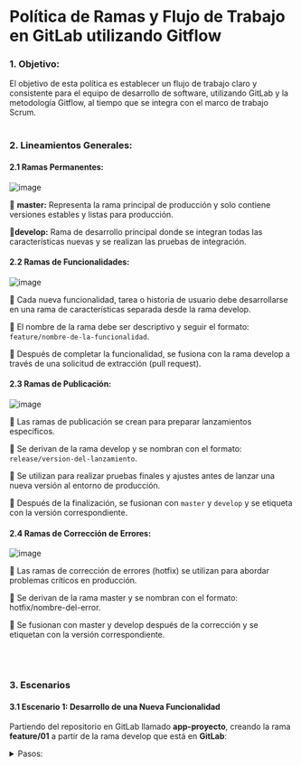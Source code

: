 # Política de Ramas y Flujo de Trabajo en GitLab utilizando Gitflow

### 1. Objetivo:
El objetivo de esta política es establecer un flujo de trabajo claro y consistente para el equipo de desarrollo de software, utilizando GitLab y la metodología Gitflow, al tiempo que se integra con el marco de trabajo Scrum.
<br><br>

### 2. Lineamientos Generales:

#### 2.1  Ramas Permanentes:

![image](https://github.com/crodrigr/E3Creatic-TechDoc/assets/31961588/87099c14-5db4-4926-baac-c4a48ee9c77d)


:small_blue_diamond: **master:** Representa la rama principal de producción y solo contiene versiones estables y listas para producción.

:small_blue_diamond:**develop:** Rama de desarrollo principal donde se integran todas las características nuevas y se realizan las pruebas de integración.

#### 2.2 Ramas de Funcionalidades:

![image](https://github.com/crodrigr/E3Creatic-TechDoc/assets/31961588/9c13690c-5f4d-40f7-98f6-e0cbc59728bf)


:small_blue_diamond: Cada nueva funcionalidad, tarea o historia de usuario debe desarrollarse en una rama de características separada desde la rama develop.

:small_blue_diamond: El nombre de la rama debe ser descriptivo y seguir el formato: `feature/nombre-de-la-funcionalidad`.

:small_blue_diamond: Después de completar la funcionalidad, se fusiona con la rama develop a través de una solicitud de extracción (pull request).

#### 2.3 Ramas de Publicación:

![image](https://github.com/crodrigr/E3Creatic-TechDoc/assets/31961588/d9b4af73-f01e-4add-b58a-698e894d164b)


:small_blue_diamond: Las ramas de publicación se crean para preparar lanzamientos específicos.

:small_blue_diamond: Se derivan de la rama develop y se nombran con el formato: `release/version-del-lanzamiento`.

:small_blue_diamond: Se utilizan para realizar pruebas finales y ajustes antes de lanzar una nueva versión al entorno de producción.

:small_blue_diamond: Después de la finalización, se fusionan con `master` y `develop` y se etiqueta con la versión correspondiente.

#### 2.4 Ramas de Corrección de Errores:


![image](https://github.com/crodrigr/E3Creatic-TechDoc/assets/31961588/33144100-e146-4865-bbe0-d8b420c0b0a9)



:small_blue_diamond: Las ramas de corrección de errores (hotfix) se utilizan para abordar problemas críticos en producción.

:small_blue_diamond: Se derivan de la rama master y se nombran con el formato: hotfix/nombre-del-error.

:small_blue_diamond: Se fusionan con master y develop después de la corrección y se etiquetan con la versión correspondiente.

<br><br>

### 3. Escenarios 

#### 3.1 Escenario 1: Desarrollo de una Nueva Funcionalidad

Partiendo del repositorio en GitLab llamado **app-proyecto**, creando la rama **feature/01** a partir de la rama develop que está en **GitLab**:

   <details><summary>Pasos:</summary>
   <br>   
      
   :one: Clonar el repositorio desde GitLab a tu máquina local:      
      ```bash
      git clone <URL_del_repositorio_en_GitLab>
      ```
   
   :two: Navegar al directorio del repositorio clonado:
      ```bash
      cd app-proyecto
      ```
   
   :three: Asegurarse de estar en la rama develop:
      ```bash
      git checkout develop
      ```
   
   :four: Crear una nueva rama de características desde develop:
      ```bash
      git checkout -b feature/01
      ```
   
   :five: Desarrollar la funcionalidad y hacer commits según sea necesario:
      ```bash
      # Realizar cambios y agregar archivos
      git add .
      # Hacer commit de los cambios
      git commit -m "Implementar nueva funcionalidad"
      ```
   
   :six: Subir la rama de características al repositorio en GitLab:
      ```bash
      git push origin feature/01
      ```
   </details>




